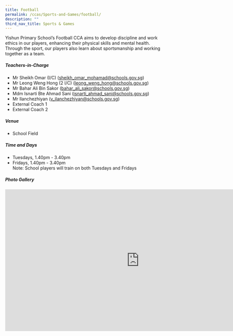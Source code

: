 ```yaml
---
title: Football
permalink: /ccas/Sports-and-Games/football/
description: ""
third_nav_title: Sports & Games
---
```

Yishun Primary School’s Football CCA aims to develop discipline and work ethics in our players, enhancing their physical skills and mental health. Through the sport, our players also learn about sportsmanship and working together as a team.

##### **Teachers-in-Charge**
* Mr Sheikh Omar (I/C) (sheikh_omar_mohamad@schools.gov.sg)
* Mr Leong Weng Hong (2 I/C) (leong_weng_hong@schools.gov.sg)
* Mr Bahar Ali Bin Sakor (bahar_ali_sakor@schools.gov.sg)
* Mdm Isnarti Bte Ahmad Sani (isnarti_ahmad_sani@schools.gov.sg)
* Mr Ilanchezhiyan (v_ilanchezhiyan@schools.gov.sg)
* External Coach 1
* External Coach 2

##### **Venue**
* School Field

##### **Time and Days**
* Tuesdays, 1.40pm - 3.40pm
* Fridays, 1.40pm - 3.40pm
<br>Note: School players will train on both Tuesdays and Fridays

##### **Photo Gallery**

<iframe src="https://docs.google.com/presentation/d/e/2PACX-1vSxYW2Vhs7cgBPamYdDh_8YbkuuX4rt1cdBSawtlmu5NwCOgHIcMrLnXOgI7R5I-eN9oLo0cmayKS2J/embed?start=true&amp;loop=true&amp;delayms=5000" frameborder="0" width="860" height="455" allowfullscreen="true"></iframe>